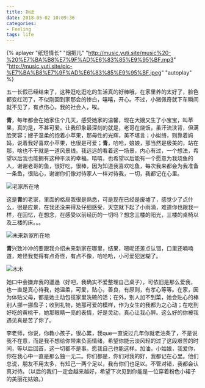 ```yaml
---
title: 拆迁
date: 2018-05-02 10:09:36
categories: 
- Feeling
tags: life
---
```


{% aplayer "纸短情长" "烟把儿" "http://music.yuti.site/music%20-%20%E7%BA%B8%E7%9F%AD%E6%83%85%E9%95%BF.mp3" "http://music.yuti.site/pic-%E7%BA%B8%E7%9F%AD%E6%83%85%E9%95%BF.jpeg" "autoplay" %}

五一长假已经结束了，这种逛吃逛吃的生活真的好棒哦，在家里养的太好了，脸色都变红润了，不似刚回到家那会的惨白，嘻嘻，开心。不过，小猪佩奇就下车瞬间就不见了，有点伤心，我的社会人，唉。

**青**，每年都会在她家住个几天，感受她家的温馨，现在大嫂又生了小宝宝，叫苹果，真的是，不甚可爱。让我印象最深刻的就是，老哥在烧饭，虽汗流浃背，但满脸笑容；嫂子温柔的抱着小苹果，那母性的光辉，美不堪言；小姒绮，则靠着妈妈，说着我好喜欢小苹果，也很是可爱；**青**，哈哈，娘娘，那当然是极美的，站在那，啥也不干就是一道风景线。我远远的看着这一场景，内心有过，一个想法，希望以后我也能拥有这种平淡的幸福。嘻嘻，也希望以后能有一个愿意为我烧鱼的人，谢谢老哥的鱼，很好吃，很棒，因为知道我喜欢吃鱼，每次我来都会为我准备一条鱼，很贴心，谢谢你们像对待家人一样对待我，一切，我都记在心里。

![老家所在地](http://pic.yuti.site/IMG_20180430_%E5%90%91%E9%9D%92%E8%80%81%E5%AE%B6.jpg)

这是**青**的老家，里面的格局我很是熟悉，可是现在已经是废墟了，感觉少了点什么，很是应景，在我还没来得及仔细感受，天空就下起了小雨滴，难道你也跟我一样，在回忆，在想念，在感受以前经历的一切吗？想念三楼的阳光，三楼的桌椅以及三楼的床。。。

![未来新家所在地](http://pic.yuti.site/IMG_20180430_%E5%90%91%E9%9D%92%E6%96%B0%E5%AE%B6.jpg)

**青**兴致冲冲的要跟我介绍未来新家在哪里，结果，嗯呢还差点认错，口里还喃喃道，难怪我觉得有点奇怪，有点不像，哈哈哈，小可爱犯迷糊了。

![木木](http://pic.yuti.site/IMG_20180430_%E9%9D%92%E9%9D%92.jpg)

她口中会嫌弃我的邋遢（好吧，我确实不爱整理自己桌子），可依旧是那么爱我，也一直是真心待我，她温柔，可爱，贴心，善良，有原则，有孝心等等。在家，因为体贴父母，都是她主动包揽家里洗碗的活；在外，别人加不到菜，她会贴心的棒别人挪一挪盘子；收到礼物，她那可爱的模样，作为女生的我都为之心动；在吃到好吃的黄桃干，她那眼睛一亮的表情，好是灵动，真心让我心醉。这么好的你被我遇见真是苦了你了。

李老师，你说，你教小孩子，很心累，我que一直说过几年你就老油条了，不是说我不在意，而是我不想给你带来负面情绪，希望你能云淡风轻的过了这段艰苦的时间，等以后回首，这一切都不是事。愿我自己也能这样。加油，小姑娘，我爱你，你在我心中一直是那么独一无二。你们都是，你们对我的好，我都记在心里。他们总说，朋友不用太多，有知己一两个足以，我有你们也足以。不管对错，我都会认真对待。（以后的我们一定会越来越好，希望下次见到你能是一位穿着粉色小裙子的美丽花姑娘。）
